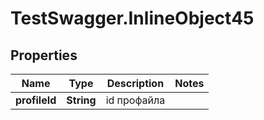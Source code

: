# TestSwagger.InlineObject45

## Properties

Name | Type | Description | Notes
------------ | ------------- | ------------- | -------------
**profileId** | **String** | id профайла | 


